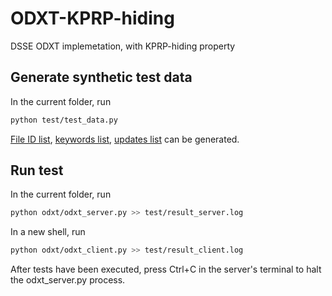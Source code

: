 # ODXT-KPRP-hiding
DSSE ODXT implemetation, with KPRP-hiding property

## Generate synthetic test data

In the current folder, run
```sh
python test/test_data.py
```
[File ID list](/test/ids.txt), [keywords list](/test/keywords.txt), [updates list](/test/updates.txt) can be generated. 

## Run test

In the current folder, run
```sh
python odxt/odxt_server.py >> test/result_server.log
``` 
In a new shell, run
```sh
python odxt/odxt_client.py >> test/result_client.log
```

After tests have been executed, press Ctrl+C in the server's terminal to halt the odxt_server.py process. 
